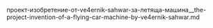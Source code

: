 
проект-изобретение-от-ve4ernik-sahwar-за-летяща-машина__the-project-invention-of-a-flying-car-machine-by-ve4ernik-sahwar.md
